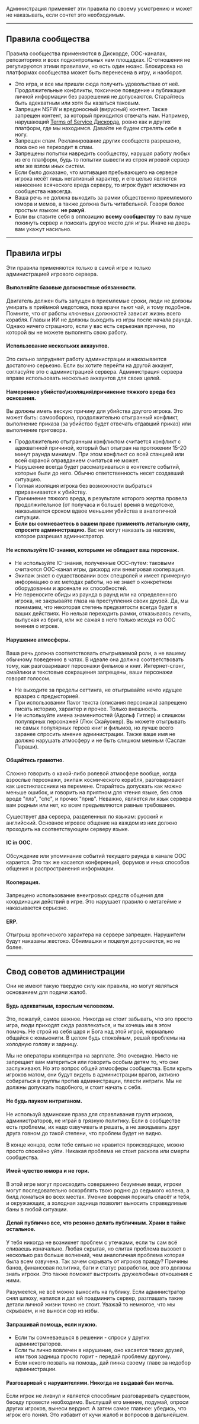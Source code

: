 Администрация применяет эти правила по своему усмотрению и может не наказывать, если сочтет это необходимым.

---
## Правила сообщества
Правила сообщества применяются в Дискорде, ООС-каналах, репозиториях и всех подконтрольных нам площадках. IC-отношения не регулируются этими правилами, но есть один нюанс. Блокировка на платформах сообщества может быть перенесена в игру, и наоборот.


* Это игра, и все мы пришли сюда получить удовольствие от неё. Продолжительные конфликты, токсичное поведение и публикация личной информации без разрешения не допускаются. Старайтесь быть адекватным или хотя бы казаться таковым.
* Запрещен NSFW и вредоносный (вирусный) контент. Также запрещен контент, за который приходится отвечать нам. Например, нарушающий [Terms of Service Дискорда](https://discordapp.com/terms), ровно как и других платформ, где мы находимся. Давайте не будем стрелять себе в ногу.
* Запрещен спам. Рекламирование других сообществ разрешено, пока оно не переходит в спам.
* Запрещены попытки навредить сообществу, нарушая работу любых из его платформ, будь то попытки вывести из строя игровой сервер или же взлом иных систем.
* Если было доказано, что мотивация пребывающего на сервере игрока несёт лишь негативный характер, и его целью является нанесение всяческого вреда серверу, то игрок будет исключен из сообщества навсегда.
* Ваша речь не должна выходить за рамки общественно приемлемого юмора и мемов, а также должна быть читабельной. Говоря более простым языком: **не ракуй**.
* Если вы ставите себя в оппозицию **всему сообществу** то вам лучше покинуть сервер и поискать другое место для игры. Иначе на дверь вам укажут насильно.

---
## Правила игры
Эти правила применяются только в самой игре и только администрацией игрового сервера.

#### Выполняйте базовые должностные обязанности.

Двигатель должен быть запущен в приемлемые сроки, люди не должны умирать в приёмной медотсека, пока врачи пьют чай, и тому подобное. Помните, что от работы ключевых должностей зависит жизнь всего корабля. Главы и ИИ не должны выходить из игры после начала раунда. Однако ничего страшного, если у вас есть серьезная причина, по которой вы не можете выполнять свою работу.
 
#### Использование нескольких аккаунтов.

Это сильно затрудняет работу администрации и наказывается достаточно серьезно. Если вы хотите перейти на другой аккаунт, согласуйте это с администрацией сервера. Администрация сервера вправе использовать несколько аккаунтов для своих целей.
 
#### Намеренное убийство\изоляция\причинение тяжкого вреда без основания.

Вы должны иметь вескую причину для убийства другого игрока. Это может быть: самооборона, продолжительно отыгранный конфликт, выполнение приказа (за убийство будет отвечать отдавший приказ) или выполнение приговора.
* Продолжительно отыгранным конфликтом считается конфликт с адекватнной причиной, который был отыгран на протяжении 15-20 минут раунда минимум. При этом конфликт со всей станцией или всей охраной оправданием считаться не может.
* Нарушение всегда будет рассматриваться в контексте событий, которые были до него. Обычно ответственность несет создавший ситуацию.
* Полная изоляция игрока без возможности выбраться приравнивается к убийству.
* Причинение тяжкого вреда, в результате которого жертва провела продолжительное (от получаса и больше) время в медотсеке, наказывается сроком вдвое меньшим убийства в аналогичной ситуации.
* **Если вы сомневаетесь в вашем праве применять летальную силу, спросите администрацию.** Вас не могут наказать за насилие, которое разрешил администратор.
 
#### Не используйте IC-знания, которыми не обладает ваш персонаж.
* Не используйте IC-знания, полученные ООС-путем: таковыми считаются ООС-канал игры, дискорд или внеигровая кооперация.
* Экипаж знает о существовании всех спецролей и имеет примерную информацию о их методах работы, но не знает о конкретном оборудовании и арсенале их способностей.
* Не переносите обиды из раунда в раунд или на определенного игрока, не закрывайте глаза на преступления своих друзей. Да, мы понимаем, что некоторая степень предвзятости всегда будет в ваших действиях. Но нельзя переходить рамки, отказываясь лечить, выпуская из брига, или же сажая в него только исходя из ООС мнения о игроке.
 
#### Нарушение атмосферы.
Ваша речь должна соответствовать отыгрываемой роли, а не вашему обычному поведению в чатах. В идеале она должна соответствовать тому, как разговаривают персонажи фильмов и книг. Интернет-слэнг, смайлики и текстовые сокращения запрещены, ваши персонажи говорят голосом.
* Не выходите за пределы сеттинга, не отыгрывайте нечто идущее вразрез с предысторией.
* При использовании flavor текста (описания персонажа) запрещено писать историю, характер и прочее. Только внешность.
* Не используйте имена знаменитостей (Адольф Гитлер) и слишком популярных персонажей (Люк Скайуокер). Вы можете отыгрывать не самых популярных героев книг и фильмов, но лучше всего заранее спросить мнение администрации. Также ваше имя не должно нарушать атмосферу и не быть слишком мемным (Саслан Параши).
 
#### Общайтесь грамотно.
Сложно говорить о какой-либо ролевой атмосфере вообще, когда взрослые персонажи, экипаж космического корабля, разговаривают как шестиклассники на перемене. Старайтесь допускать как можно меньше ошибок, и говорить на приятном для чтения языке, без слов вроде "плз", "спс", и прочих "прив". Неважно, является ли язык сервера вам родным или нет, ко всем предъявляются равные требования.

Существует два сервера, разделенных по языкам: русский и английский. Основное игровое общение на каждом из них должно проходить на соответствующем серверу языке.
 
#### IC in OOC.
Обсуждение или упоминание событий текущего раунда в канале OOC карается. Это так же касается конференций, форумов и иных способов общения и распространения информации.
 
#### Кооперация.
Запрещено использование внеигровых средств общения для координации действий в игре. Это нарушает правило о метагейме и наказывается серьезно.
 
#### ERP.
Отыгрыш эротического характера на сервере запрещен. Нарушители будут наказаны жестоко. Обнимашки и поцелуи допускаются, но не более.

---
## Свод советов администрации
Они не имеют такую твердую силу как правила, но могут являться основанием для подачи жалоб.

#### Будь адекватным, взрослым человеком. 

Это, пожалуй, самое важное. Никогда не стоит забывать, что это просто игра, люди приходят сюда развлекаться, и ты хочешь им в этом помочь. Не строй из себя царя и Бога над этой игрой, нормально общайся с комьюнити. В целом будь спокойным, решай проблемы на холодную голову и задницу. 

Мы не операторы коллцентра на зарплате. Это очевидно. Никто не запрещает вам материться или говорить особым детям то, что они заслуживают. Но это вопрос общей атмосферы сообщества. Если крыть игроков матом, они будут видеть в администрации врагов, активно собираться в группы против администрации, плести интриги. Мы не должны допускать подобного, и стоит начать с себя. 

#### Не будь пауком интриганом. 

Не используй админские права для стравливания групп игроков, администраторов, не играй в грязную политику. Если в сообществе есть проблемы, их надо озвучивать и решать, а не закидывать друг друга говном до такой степени, что проблем будет не видно.

В конце концов, если тебе сильно не нравится происходящее, можно просто спокойно уйти. Никакая проблема не стоит раскола или смерти сообщества. 

#### Имей чувство юмора и не гори.

В этой игре могут происходить совершенно безумные вещи, игроки могут последовательно оскорблять твою родню до седьмого колена, а билд ломаться во всех местах. Умение вовремя поржать спасёт и тебя, и окружающих, а холодная задница позволит выносить справедливые баны в любой ситуации.

#### Делай публично все, что резонно делать публичным. Храни в тайне остальное. 

У тебя никогда не возникнет проблем с утечками, если ты сам всё сливаешь изначально. Любая скрытая, но слитая проблема вызовет в несколько раз больше волнений, чем аналогичная проблема которая была всем озвучена. Так зачем скрывать от игроков правду? Причины банов, финансовая политика, баги и статус разработки, все это должны знать игроки. Это также поможет выстроить дружелюбные отношения с ними. 

Разумеется, не всё можно выносить на публику. Если администратор снял шлюху, напился и дал ей поадминить сервер, разглашать такие детали личной жизни точно не стоит. Уважай то немногое, что мы скрываем, и не выноси сор из избы. 

#### Запрашивай помощь, если нужно. 

* Если ты сомневаешься в решении - спроси у других администраторов. 
* Если ты лично вовлечен в нарушение, оно касается твоих друзей, или твоя задница просто горит - передай проблему другому. 
* Если некого позвать на помощь, дай пинка своему главе за недобор администрации.

#### Разговаривай с нарушителями. Никогда не выдавай бан молча. 

Если игрок не ливнул и является способным разговаривать существом, беседу провести необходимо. Выслушай его мнение, подумай, опроси других игроков, вынеси вердикт. А затем самое главное: убедись, что игрок его понял. Это избавит от кучи жалоб и вопросов в дальнейшем.
